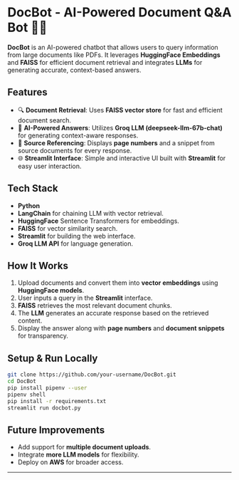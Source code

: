# DocBot - AI-Powered Document Q&A Bot 📄🤖

**DocBot** is an AI-powered chatbot that allows users to query information from large documents like PDFs. It leverages **HuggingFace Embeddings** and **FAISS** for efficient document retrieval and integrates **LLMs** for generating accurate, context-based answers.

## Features
- 🔍 **Document Retrieval**: Uses **FAISS vector store** for fast and efficient document search.
- 🧠 **AI-Powered Answers**: Utilizes **Groq LLM (deepseek-llm-67b-chat)** for generating context-aware responses.
- 📁 **Source Referencing**: Displays **page numbers** and a snippet from source documents for every response.
- 🌐 **Streamlit Interface**: Simple and interactive UI built with **Streamlit** for easy user interaction.

## Tech Stack
- **Python**
- **LangChain** for chaining LLM with vector retrieval.
- **HuggingFace** Sentence Transformers for embeddings.
- **FAISS** for vector similarity search.
- **Streamlit** for building the web interface.
- **Groq LLM API** for language generation.

## How It Works
1. Upload documents and convert them into **vector embeddings** using **HuggingFace models**.
2. User inputs a query in the **Streamlit** interface.
3. **FAISS** retrieves the most relevant document chunks.
4. The **LLM** generates an accurate response based on the retrieved content.
5. Display the answer along with **page numbers** and **document snippets** for transparency.

## Setup & Run Locally
```bash
git clone https://github.com/your-username/DocBot.git
cd DocBot
pip install pipenv --user
pipenv shell
pip install -r requirements.txt
streamlit run docbot.py
```

## Future Improvements
- Add support for **multiple document uploads**.
- Integrate **more LLM models** for flexibility.
- Deploy on **AWS** for broader access.

---

